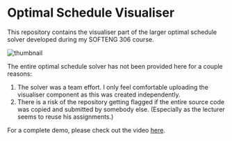 # Optimal Schedule Visualiser

This repository contains the visualiser part of the larger optimal schedule solver developed during my SOFTENG 306 course.

![thumbnail](https://github.com/wjin-lee/optimal-schedule-visualiser/assets/100455176/22ae13b7-c08c-4105-85cc-7be14259d7fa)

The entire optimal schedule solver has not been provided here for a couple reasons:
1. The solver was a team effort. I only feel comfortable uploading the visualiser component as this was created independently.
2. There is a risk of the repository getting flagged if the entire source code was copied and submitted by somebody else. (Especially as the lecturer seems to reuse his assignments.) 

For a complete demo, please check out the video [here](https://www.youtube.com/watch?v=Q5lqypOCKME).

